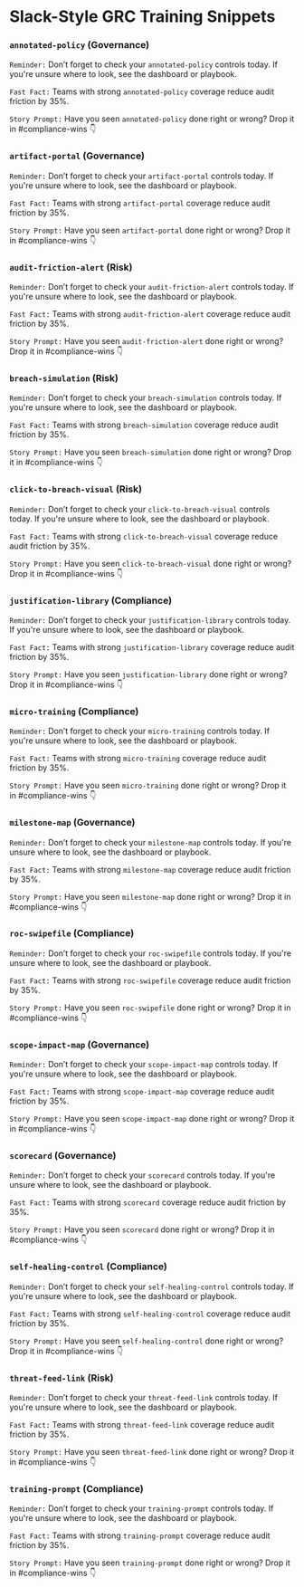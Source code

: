 # Slack-Style GRC Training Snippets

### `annotated-policy` (Governance)
`Reminder:` Don’t forget to check your `annotated-policy` controls today. If you're unsure where to look, see the dashboard or playbook.

`Fast Fact:` Teams with strong `annotated-policy` coverage reduce audit friction by 35%.

`Story Prompt:` Have you seen `annotated-policy` done right or wrong? Drop it in #compliance-wins 👇

### `artifact-portal` (Governance)
`Reminder:` Don’t forget to check your `artifact-portal` controls today. If you're unsure where to look, see the dashboard or playbook.

`Fast Fact:` Teams with strong `artifact-portal` coverage reduce audit friction by 35%.

`Story Prompt:` Have you seen `artifact-portal` done right or wrong? Drop it in #compliance-wins 👇

### `audit-friction-alert` (Risk)
`Reminder:` Don’t forget to check your `audit-friction-alert` controls today. If you're unsure where to look, see the dashboard or playbook.

`Fast Fact:` Teams with strong `audit-friction-alert` coverage reduce audit friction by 35%.

`Story Prompt:` Have you seen `audit-friction-alert` done right or wrong? Drop it in #compliance-wins 👇

### `breach-simulation` (Risk)
`Reminder:` Don’t forget to check your `breach-simulation` controls today. If you're unsure where to look, see the dashboard or playbook.

`Fast Fact:` Teams with strong `breach-simulation` coverage reduce audit friction by 35%.

`Story Prompt:` Have you seen `breach-simulation` done right or wrong? Drop it in #compliance-wins 👇

### `click-to-breach-visual` (Risk)
`Reminder:` Don’t forget to check your `click-to-breach-visual` controls today. If you're unsure where to look, see the dashboard or playbook.

`Fast Fact:` Teams with strong `click-to-breach-visual` coverage reduce audit friction by 35%.

`Story Prompt:` Have you seen `click-to-breach-visual` done right or wrong? Drop it in #compliance-wins 👇

### `justification-library` (Compliance)
`Reminder:` Don’t forget to check your `justification-library` controls today. If you're unsure where to look, see the dashboard or playbook.

`Fast Fact:` Teams with strong `justification-library` coverage reduce audit friction by 35%.

`Story Prompt:` Have you seen `justification-library` done right or wrong? Drop it in #compliance-wins 👇

### `micro-training` (Compliance)
`Reminder:` Don’t forget to check your `micro-training` controls today. If you're unsure where to look, see the dashboard or playbook.

`Fast Fact:` Teams with strong `micro-training` coverage reduce audit friction by 35%.

`Story Prompt:` Have you seen `micro-training` done right or wrong? Drop it in #compliance-wins 👇

### `milestone-map` (Governance)
`Reminder:` Don’t forget to check your `milestone-map` controls today. If you're unsure where to look, see the dashboard or playbook.

`Fast Fact:` Teams with strong `milestone-map` coverage reduce audit friction by 35%.

`Story Prompt:` Have you seen `milestone-map` done right or wrong? Drop it in #compliance-wins 👇

### `roc-swipefile` (Compliance)
`Reminder:` Don’t forget to check your `roc-swipefile` controls today. If you're unsure where to look, see the dashboard or playbook.

`Fast Fact:` Teams with strong `roc-swipefile` coverage reduce audit friction by 35%.

`Story Prompt:` Have you seen `roc-swipefile` done right or wrong? Drop it in #compliance-wins 👇

### `scope-impact-map` (Governance)
`Reminder:` Don’t forget to check your `scope-impact-map` controls today. If you're unsure where to look, see the dashboard or playbook.

`Fast Fact:` Teams with strong `scope-impact-map` coverage reduce audit friction by 35%.

`Story Prompt:` Have you seen `scope-impact-map` done right or wrong? Drop it in #compliance-wins 👇

### `scorecard` (Governance)
`Reminder:` Don’t forget to check your `scorecard` controls today. If you're unsure where to look, see the dashboard or playbook.

`Fast Fact:` Teams with strong `scorecard` coverage reduce audit friction by 35%.

`Story Prompt:` Have you seen `scorecard` done right or wrong? Drop it in #compliance-wins 👇

### `self-healing-control` (Compliance)
`Reminder:` Don’t forget to check your `self-healing-control` controls today. If you're unsure where to look, see the dashboard or playbook.

`Fast Fact:` Teams with strong `self-healing-control` coverage reduce audit friction by 35%.

`Story Prompt:` Have you seen `self-healing-control` done right or wrong? Drop it in #compliance-wins 👇

### `threat-feed-link` (Risk)
`Reminder:` Don’t forget to check your `threat-feed-link` controls today. If you're unsure where to look, see the dashboard or playbook.

`Fast Fact:` Teams with strong `threat-feed-link` coverage reduce audit friction by 35%.

`Story Prompt:` Have you seen `threat-feed-link` done right or wrong? Drop it in #compliance-wins 👇

### `training-prompt` (Compliance)
`Reminder:` Don’t forget to check your `training-prompt` controls today. If you're unsure where to look, see the dashboard or playbook.

`Fast Fact:` Teams with strong `training-prompt` coverage reduce audit friction by 35%.

`Story Prompt:` Have you seen `training-prompt` done right or wrong? Drop it in #compliance-wins 👇

